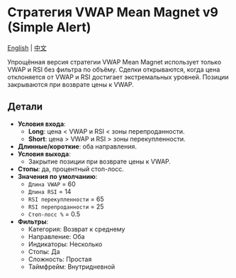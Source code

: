 # Стратегия VWAP Mean Magnet v9 (Simple Alert)
[English](README.md) | [中文](README_cn.md)

Упрощённая версия стратегии VWAP Mean Magnet использует только VWAP и RSI без фильтра по объёму. Сделки открываются, когда цена отклоняется от VWAP и RSI достигает экстремальных уровней. Позиции закрываются при возврате цены к VWAP.

## Детали

- **Условия входа**:
  - **Long**: цена < VWAP и RSI < зоны перепроданности.
  - **Short**: цена > VWAP и RSI > зоны перекупленности.
- **Длинные/короткие**: оба направления.
- **Условия выхода**:
  - Закрытие позиции при возврате цены к VWAP.
- **Стопы**: да, процентный стоп-лосс.
- **Значения по умолчанию**:
  - `Длина VWAP` = 60
  - `Длина RSI` = 14
  - `RSI перекупленности` = 65
  - `RSI перепроданности` = 25
  - `Стоп-лосс %` = 0.5
- **Фильтры**:
  - Категория: Возврат к среднему
  - Направление: Оба
  - Индикаторы: Несколько
  - Стопы: Да
  - Сложность: Простая
  - Таймфрейм: Внутридневной
